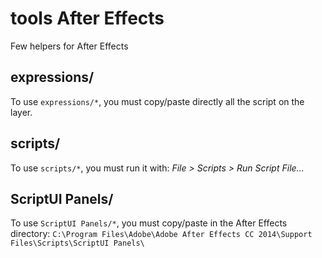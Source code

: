 # tools After Effects

Few helpers for After Effects


## expressions/

To use `expressions/*`, you must copy/paste directly all the script on the layer.

## scripts/

To use `scripts/*`, you must run it with: *File > Scripts > Run Script File...*

## ScriptUI Panels/

To use `ScriptUI Panels/*`, you must copy/paste in the After Effects directory: `C:\Program Files\Adobe\Adobe After Effects CC 2014\Support Files\Scripts\ScriptUI Panels\`
